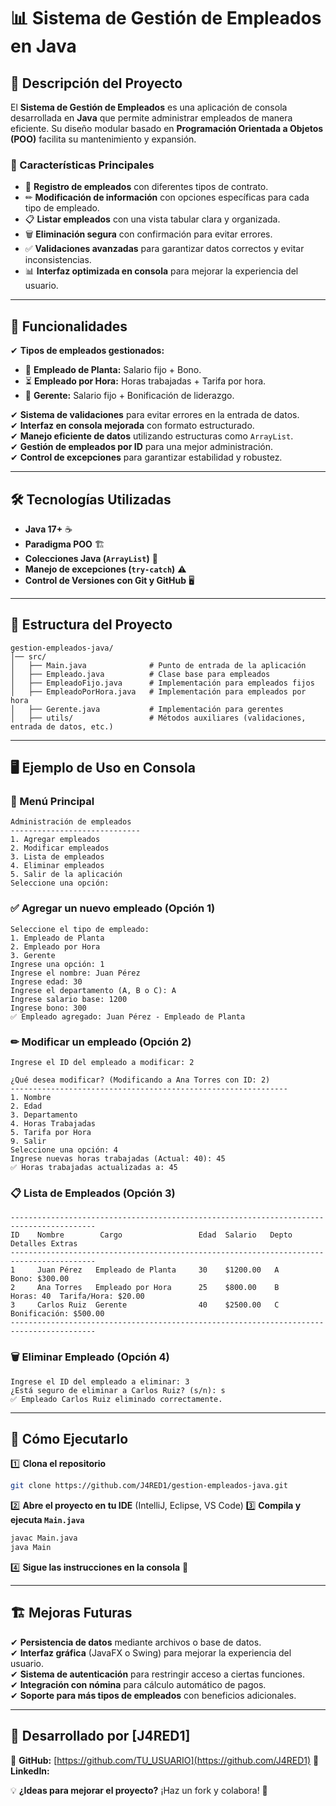 # 📊 Sistema de Gestión de Empleados en Java

## 📌 Descripción del Proyecto
El **Sistema de Gestión de Empleados** es una aplicación de consola desarrollada en **Java** que permite administrar empleados de manera eficiente. Su diseño modular basado en **Programación Orientada a Objetos (POO)** facilita su mantenimiento y expansión. 

### 🌟 Características Principales
- 📌 **Registro de empleados** con diferentes tipos de contrato.
- ✏ **Modificación de información** con opciones específicas para cada tipo de empleado.
- 📋 **Listar empleados** con una vista tabular clara y organizada.
- 🗑 **Eliminación segura** con confirmación para evitar errores.
- ✅ **Validaciones avanzadas** para garantizar datos correctos y evitar inconsistencias.
- 📊 **Interfaz optimizada en consola** para mejorar la experiencia del usuario.

---

## 🚀 Funcionalidades

✔ **Tipos de empleados gestionados:**

- 🏢 **Empleado de Planta:** Salario fijo + Bono.  
- ⏳ **Empleado por Hora:** Horas trabajadas + Tarifa por hora.  
- 🎯 **Gerente:** Salario fijo + Bonificación de liderazgo.  

✔ **Sistema de validaciones** para evitar errores en la entrada de datos.  
✔ **Interfaz en consola mejorada** con formato estructurado.  
✔ **Manejo eficiente de datos** utilizando estructuras como `ArrayList`.  
✔ **Gestión de empleados por ID** para una mejor administración.  
✔ **Control de excepciones** para garantizar estabilidad y robustez.  


---

## 🛠️ Tecnologías Utilizadas

- **Java 17+** ☕
- **Paradigma POO** 🏗️
- **Colecciones Java (`ArrayList`)** 📂
- **Manejo de excepciones (`try-catch`)** ⚠️
- **Control de Versiones con Git y GitHub** 🖥️

---

## 📂 Estructura del Proyecto

```plaintext
gestion-empleados-java/
│── src/
│   ├── Main.java              # Punto de entrada de la aplicación
│   ├── Empleado.java          # Clase base para empleados
│   ├── EmpleadoFijo.java      # Implementación para empleados fijos
│   ├── EmpleadoPorHora.java   # Implementación para empleados por hora
│   ├── Gerente.java           # Implementación para gerentes
│   ├── utils/                 # Métodos auxiliares (validaciones, entrada de datos, etc.)
```

---

## 🖥️ Ejemplo de Uso en Consola

### 📌 Menú Principal
```plaintext
Administración de empleados
-----------------------------
1. Agregar empleados
2. Modificar empleados
3. Lista de empleados
4. Eliminar empleados
5. Salir de la aplicación
Seleccione una opción:
```

### ✅ Agregar un nuevo empleado (Opción 1)
```plaintext
Seleccione el tipo de empleado:
1. Empleado de Planta
2. Empleado por Hora
3. Gerente
Ingrese una opción: 1
Ingrese el nombre: Juan Pérez
Ingrese edad: 30
Ingrese el departamento (A, B o C): A
Ingrese salario base: 1200
Ingrese bono: 300
✅ Empleado agregado: Juan Pérez - Empleado de Planta
```

### ✏ Modificar un empleado (Opción 2)
```plaintext
Ingrese el ID del empleado a modificar: 2

¿Qué desea modificar? (Modificando a Ana Torres con ID: 2)
--------------------------------------------------------------
1. Nombre
2. Edad
3. Departamento
4. Horas Trabajadas
5. Tarifa por Hora
9. Salir
Seleccione una opción: 4
Ingrese nuevas horas trabajadas (Actual: 40): 45
✅ Horas trabajadas actualizadas a: 45
```

### 📋 Lista de Empleados (Opción 3)
```plaintext
-----------------------------------------------------------------------------------------
ID    Nombre        Cargo                 Edad  Salario   Depto   Detalles Extras
-----------------------------------------------------------------------------------------
1     Juan Pérez   Empleado de Planta     30    $1200.00   A      Bono: $300.00
2     Ana Torres   Empleado por Hora      25    $800.00    B      Horas: 40  Tarifa/Hora: $20.00
3     Carlos Ruiz  Gerente                40    $2500.00   C      Bonificación: $500.00
-----------------------------------------------------------------------------------------
```

### 🗑️ Eliminar Empleado (Opción 4)
```plaintext
Ingrese el ID del empleado a eliminar: 3
¿Está seguro de eliminar a Carlos Ruiz? (s/n): s
✅ Empleado Carlos Ruiz eliminado correctamente.
```

---

## 📌 Cómo Ejecutarlo

1️⃣ **Clona el repositorio**
```bash
git clone https://github.com/J4RED1/gestion-empleados-java.git
```
2️⃣ **Abre el proyecto en tu IDE** (IntelliJ, Eclipse, VS Code)
3️⃣ **Compila y ejecuta `Main.java`**
```bash
javac Main.java
java Main
```
4️⃣ **Sigue las instrucciones en la consola** 📜

---

## 🏗️ Mejoras Futuras

✔ **Persistencia de datos** mediante archivos o base de datos.  
✔ **Interfaz gráfica** (JavaFX o Swing) para mejorar la experiencia del usuario.  
✔ **Sistema de autenticación** para restringir acceso a ciertas funciones.  
✔ **Integración con nómina** para cálculo automático de pagos.  
✔ **Soporte para más tipos de empleados** con beneficios adicionales.  


---

## 🚀 Desarrollado por [J4RED1]
📌 **GitHub:** [https://github.com/TU_USUARIO](https://github.com/J4RED1)
📌 **LinkedIn:**

💡 **¿Ideas para mejorar el proyecto?** ¡Haz un fork y colabora! 🎯
